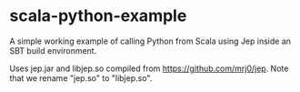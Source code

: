 scala-python-example
====================

A simple working example of calling Python from Scala using Jep inside an SBT build environment.

Uses jep.jar and libjep.so compiled from https://github.com/mrj0/jep. Note that we rename "jep.so" to "libjep.so".
